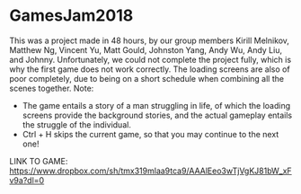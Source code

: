 # GamesJam2018
This was a project made in 48 hours, by our group members Kirill Melnikov, Matthew Ng, Vincent Yu, Matt Gould, Johnston Yang, Andy Wu, Andy Liu, and Johnny.
Unfortunately, we could not complete the project fully, which is why the first game does not work correctly. 
The loading screens are also of poor completely, due to being on a short schedule when combining all the scenes together.
Note:
- The game entails a story of a man struggling in life, of which the loading screens provide the background stories, and the actual gameplay entails the struggle of the individual.
- Ctrl + H skips the current game, so that you may continue to the next one!

LINK TO GAME: https://www.dropbox.com/sh/tmx319mlaa9tca9/AAAlEeo3wTjVgKJ81bW_xFv9a?dl=0